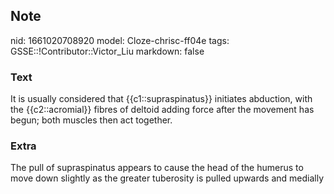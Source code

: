 ## Note
nid: 1661020708920
model: Cloze-chrisc-ff04e
tags: GSSE::!Contributor::Victor_Liu
markdown: false

### Text
It is usually considered that {{c1::supraspinatus}} initiates abduction, with the {{c2::acromial}} fibres of deltoid adding force after the movement has begun; both muscles then act together.

### Extra
The pull of supraspinatus appears to cause the head of the humerus to move down slightly as the greater tuberosity is pulled upwards and medially

